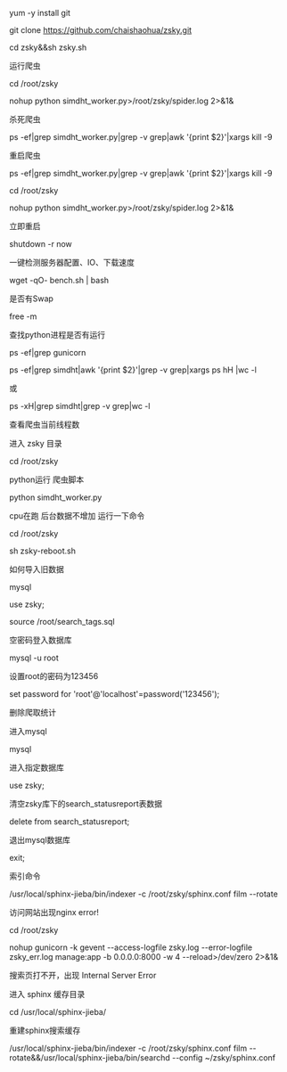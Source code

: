 yum -y install git 

git  clone https://github.com/chaishaohua/zsky.git

cd zsky&&sh zsky.sh


运行爬虫

cd /root/zsky

nohup python simdht_worker.py>/root/zsky/spider.log 2>&1&


杀死爬虫

ps -ef|grep simdht_worker.py|grep -v grep|awk '{print $2}'|xargs kill -9


重启爬虫

ps -ef|grep simdht_worker.py|grep -v grep|awk '{print $2}'|xargs kill -9

cd /root/zsky

nohup python simdht_worker.py>/root/zsky/spider.log 2>&1&



立即重启

shutdown -r now

一键检测服务器配置、IO、下载速度

wget -qO- bench.sh | bash

是否有Swap

free -m

查找python进程是否有运行

ps -ef|grep gunicorn

ps -ef|grep simdht|awk '{print $2}'|grep -v grep|xargs ps hH |wc -l

或

ps -xH|grep simdht|grep -v grep|wc -l

查看爬虫当前线程数

进入 zsky 目录

cd /root/zsky

python运行 爬虫脚本

python simdht_worker.py

cpu在跑 后台数据不增加 运行一下命令

cd /root/zsky

sh zsky-reboot.sh

如何导入旧数据

mysql

use zsky;

source /root/search_tags.sql

空密码登入数据库

mysql -u root

设置root的密码为123456

set password for 'root'@'localhost'=password('123456');


删除爬取统计

进入mysql

mysql

进入指定数据库

use zsky;

清空zsky库下的search_statusreport表数据

delete from search_statusreport;

退出mysql数据库

exit;

索引命令

/usr/local/sphinx-jieba/bin/indexer -c /root/zsky/sphinx.conf film --rotate


访问网站出现nginx error!

cd /root/zsky

nohup gunicorn -k gevent --access-logfile zsky.log --error-logfile zsky_err.log  manage:app -b 0.0.0.0:8000 -w 4 --reload>/dev/zero 2>&1&


搜索页打不开，出现 Internal Server Error

进入 sphinx 缓存目录

cd /usr/local/sphinx-jieba/

重建sphinx搜索缓存

/usr/local/sphinx-jieba/bin/indexer -c /root/zsky/sphinx.conf film --rotate&&/usr/local/sphinx-jieba/bin/searchd --config ~/zsky/sphinx.conf
